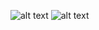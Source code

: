 ![alt text](img/raze_screenshot_1.png "Logo Title Text 1")
![alt text](img/raze_screenshot_2.png "Logo Title Text 1")
